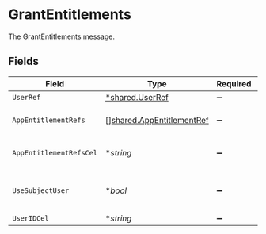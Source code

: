 # GrantEntitlements

The GrantEntitlements message.


## Fields

| Field                                                                         | Type                                                                          | Required                                                                      | Description                                                                   |
| ----------------------------------------------------------------------------- | ----------------------------------------------------------------------------- | ----------------------------------------------------------------------------- | ----------------------------------------------------------------------------- |
| `UserRef`                                                                     | [*shared.UserRef](../../../pkg/models/shared/userref.md)                      | :heavy_minus_sign:                                                            | A reference to a user.                                                        |
| `AppEntitlementRefs`                                                          | [][shared.AppEntitlementRef](../../../pkg/models/shared/appentitlementref.md) | :heavy_minus_sign:                                                            | The appEntitlementRefs field.                                                 |
| `AppEntitlementRefsCel`                                                       | **string*                                                                     | :heavy_minus_sign:                                                            | The appEntitlementRefsCel field.                                              |
| `UseSubjectUser`                                                              | **bool*                                                                       | :heavy_minus_sign:                                                            | If true, the step will use the subject user of the automation as the subject. |
| `UserIDCel`                                                                   | **string*                                                                     | :heavy_minus_sign:                                                            | The userIdCel field.                                                          |